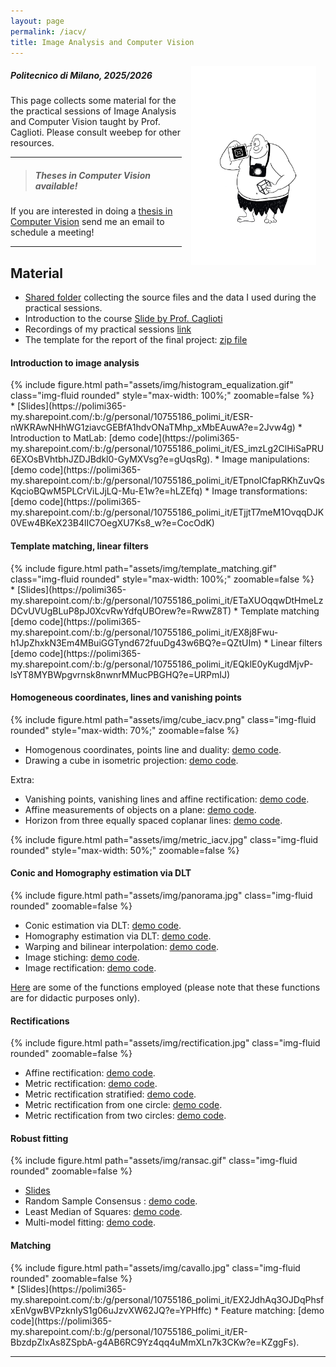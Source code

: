 ```yaml
---
layout: page
permalink: /iacv/
title: Image Analysis and Computer Vision
---
```

<img src="../assets/img/ciclope.jpg" align="right" Hspace="15" Vspace="0" 
Border="0"  width="200" height="auto">
#####   Politecnico di Milano, 2025/2026

This page collects some material for the the practical sessions of Image Analysis and Computer Vision taught by Prof. Caglioti. Please consult weebep for other resources.

***

> ##### Theses in Computer Vision available!
If you are interested in doing a [thesis in Computer Vision](https://magrilu.github.io/thesis/) send me an email to schedule a meeting!

***

## Material

* [Shared folder](https://polimi365-my.sharepoint.com/:f:/g/personal/10755186_polimi_it/EpQZ_1BwJPpDuMN9bj2PlQEBCw696ly6IKC0o1Iwq7cL2g?e=JoghZf) collecting the source files and the data I used during the practical sessions.
* Introduction to the course [Slide by Prof. Caglioti](https://polimi365-my.sharepoint.com/:b:/g/personal/10755186_polimi_it/EdB-19dc9FFPrE0ovoyJxYEBxGqGlgIM7hNeCrWmSsBxxQ?e=TpxDOC)
* Recordings of my practical sessions [link](https://docs.google.com/spreadsheets/d/1SWuwLzWNb-8hCOPULQUSghMeCD174pNePTUSh1BfUuY/edit?usp=sharing)
* The template for the report of the final project: [zip file](https://polimi365-my.sharepoint.com/:u:/g/personal/10755186_polimi_it/EXhqADe0KkZGlp9CWQ1nitsBlfI9aLphLl1cqkoIHmJ5Yg?e=X0joWl)


#### Introduction to image analysis
<div class="col-sm-6 mt-3 mt-md-0">
    {% include figure.html path="assets/img/histogram_equalization.gif" class="img-fluid rounded" style="max-width: 100%;" zoomable=false %} 
</div>
* [Slides](https://polimi365-my.sharepoint.com/:b:/g/personal/10755186_polimi_it/ESR-nWKRAwNHhWG1ziavcGEBfA1hdvONaTMhp_xMbEAuwA?e=2Jvw4g)
* Introduction to MatLab: [demo code](https://polimi365-my.sharepoint.com/:b:/g/personal/10755186_polimi_it/ES_imzLg2ClHiSaPRU6EXOsBVhtbhJZDJBdkl0-GyMXVsg?e=gUqsRg).
* Image manipulations: [demo code](https://polimi365-my.sharepoint.com/:b:/g/personal/10755186_polimi_it/ETpnoICfapRKhZuvQsKqcioBQwM5PLCrViLJjLQ-Mu-E1w?e=hLZEfq)
* Image transformations: [demo code](https://polimi365-my.sharepoint.com/:b:/g/personal/10755186_polimi_it/ETjjtT7meM1OvqqDJK0VEw4BKeX23B4lIC7OegXU7Ks8_w?e=CocOdK)


#### Template matching, linear filters
<div class="col-sm-6 mt-3 mt-md-0">
    {% include figure.html path="assets/img/template_matching.gif" class="img-fluid rounded" style="max-width: 100%;" zoomable=false %} 
</div>
* [Slides](https://polimi365-my.sharepoint.com/:b:/g/personal/10755186_polimi_it/ETaXUOqqwDtHmeLzDCvUVUgBLuP8pJ0XcvRwYdfqUBOrew?e=RwwZ8T)
* Template matching [demo code](https://polimi365-my.sharepoint.com/:b:/g/personal/10755186_polimi_it/EX8j8Fwu-h1JpZhxkN3Em4MBuiGGTynd672fuuDg43w6BQ?e=QZtUIm)
* Linear filters [demo code](https://polimi365-my.sharepoint.com/:b:/g/personal/10755186_polimi_it/EQklE0yKugdMjvP-lsYT8MYBWpgvrnsk8nwnrMMucPBGHQ?e=URPmIJ)


#### Homogeneous coordinates, lines and vanishing points

<div class="col-sm-6 mt-3 mt-md-0">
    {% include figure.html path="assets/img/cube_iacv.png" class="img-fluid rounded" style="max-width: 70%;" zoomable=false %} 
</div>


* Homogenous coordinates, points line and duality: [demo code](https://polimi365-my.sharepoint.com/:b:/g/personal/10755186_polimi_it/EXwgWsWwyIVDu_FCkdQ3pRsBhU1-jQQchsbl7WmEdQHrZw?e=prh6aj). 
* Drawing a cube in isometric projection: [demo code](https://polimi365-my.sharepoint.com/:b:/g/personal/10755186_polimi_it/EREdWc5lK9BDoj0VfpkDxy0BHuuZogbld4d2sV7H_Xu1gw?e=dq8oll).



Extra:
* Vanishing points, vanishing lines and affine rectification: [demo code](https://polimi365-my.sharepoint.com/:b:/g/personal/10755186_polimi_it/Edc6GXQEmp1Gnzs_215QHyUBde22dhS_0jW6TA_ezCBqAA?e=6qNhqA).
* Affine measurements of objects on a plane: [demo code](https://polimi365-my.sharepoint.com/:b:/g/personal/10755186_polimi_it/ESucvFpICgNIs5DoD1DIQ38BpqziA8p_YfvC8z9CSdt8Lg?e=GF0cLw).
* Horizon from three equally spaced coplanar lines: [demo code](https://polimi365-my.sharepoint.com/:b:/g/personal/10755186_polimi_it/Ebr1CMH6bNtFhmM8wbYLbnIB6vxB5Gno_oLOx6Pyc7x2Tw?e=J5SPhJ).

<div class="col-sm-6 mt-3 mt-md-0">
    {% include figure.html path="assets/img/metric_iacv.jpg" class="img-fluid rounded"  style="max-width: 50%;" zoomable=false %} 
</div>


#### Conic and Homography estimation via DLT

<div class="col-sm-6 mt-3 mt-md-0">
    {% include figure.html path="assets/img/panorama.jpg" class="img-fluid rounded" zoomable=false %} 
</div>

* Conic estimation via DLT: [demo code](https://polimi365-my.sharepoint.com/:u:/g/personal/10755186_polimi_it/EX-98jj4zalDvUju9wOPa7ABoWjTtFNQDqi07X8M4rHZSQ?e=0W2MSz).
* Homography estimation via DLT: [demo code](https://polimi365-my.sharepoint.com/:b:/g/personal/10755186_polimi_it/ERuj4hJpxUlOqk-ckPFHK68BrzlIGEPk6EjpPAbJVglu8A?e=ZWAsrl).
* Warping and bilinear interpolation: [demo code](https://polimi365-my.sharepoint.com/:b:/g/personal/10755186_polimi_it/ES57RFUqG79Bvu8FWaG1EI0BrQysPOxFDTkbUBLCI31yEw?e=i6v7pm).
* Image stiching: [demo code](https://polimi365-my.sharepoint.com/:b:/g/personal/10755186_polimi_it/EerjLTrVropOj0L0SbrUzT8BTlsr46A0iE2Ivp_0Ge74Aw?e=jVUrZ9).
* Image rectification: [demo code](https://polimi365-my.sharepoint.com/:b:/g/personal/10755186_polimi_it/EZ6WvA7bSTlGtjdRuuP0mzUB3XywbMEhqdK50Is68mdupQ?e=gHGJZ9).

[Here](https://polimi365-my.sharepoint.com/:f:/g/personal/10755186_polimi_it/EnkMVsuAT3JGmQQ25LsDZxUBauW3ukGSPrdOFs--BqLTHQ?e=MUdZmg) are some of the functions employed (please note that these functions are for didactic purposes only).


#### Rectifications

<div class="col-sm-6 mt-3 mt-md-0">
    {% include figure.html path="assets/img/rectification.jpg" class="img-fluid rounded" zoomable=false %} 
</div>

* Affine rectification: [demo code](https://polimi365-my.sharepoint.com/:b:/g/personal/10755186_polimi_it/EXwBb81GfuFJugoxEyZTh6kBV3xMQlPByw_GvWTsomFCiA?e=1bPnB0).
* Metric rectification: [demo code](https://polimi365-my.sharepoint.com/:b:/g/personal/10755186_polimi_it/EQUpmenNUeRNqZeXWf60SyABPlKE2oYt_iK_ynzoh2k4UQ?e=MvvO4B).
* Metric rectification stratified: [demo code](https://polimi365-my.sharepoint.com/:b:/g/personal/10755186_polimi_it/EevfTOckyURLq99y7R3RmsgBR-E0lv4dg08fMIsj_PoADg?e=zFVEIt).
* Metric rectification from one circle: [demo code](https://polimi365-my.sharepoint.com/:b:/g/personal/10755186_polimi_it/ESpNIqwWmHBBvEiOlf07YewBSBc43kgtv2oiH3hS3oNIUA?e=ig8CHG).
* Metric rectification from two circles: [demo code](https://polimi365-my.sharepoint.com/:b:/g/personal/10755186_polimi_it/EZla6bNYXQhKs4cyhCdzKDkBZc30gHPf8uVqClnHfZPUHg?e=T8oT1s).

#### Robust fitting
<div class="col-sm-6 mt-3 mt-md-0">
    {% include figure.html path="assets/img/ransac.gif" class="img-fluid rounded" zoomable=false %} 
</div>

* [Slides](https://polimi365-my.sharepoint.com/:b:/g/personal/10755186_polimi_it/Ee-2oFfzrZFOpPDVcGP7aeABfRjSxqwl6z7UjCLitOdIsA?e=HjiNBa)
* Random Sample Consensus : [demo code](https://polimi365-my.sharepoint.com/:b:/g/personal/10755186_polimi_it/EXhVEKV9ZSRCisPpBtvlCloBDxTRaJoClD_JEpBtzOz5Fw?e=5wt7gR).
* Least Median of Squares: [demo code](https://polimi365-my.sharepoint.com/:b:/g/personal/10755186_polimi_it/EU649eHcmbdIo6MT4pxKT8wBzAhLP6RK7NlNPbnke43q0Q?e=vJZhfE).
* Multi-model fitting: [demo code](https://polimi365-my.sharepoint.com/:b:/g/personal/10755186_polimi_it/Ed-xn64yLU5NhKz0m-eyk3gByCw1HSP5AFLw9wEvAKA1hQ?e=bggGdk).


#### Matching

<div class="col-sm-6 mt-3 mt-md-0">
    {% include figure.html path="assets/img/cavallo.jpg" class="img-fluid rounded" zoomable=false %} 
</div>
* [Slides](https://polimi365-my.sharepoint.com/:b:/g/personal/10755186_polimi_it/EX2JdhAq3OJDqPhsfxEnVgwBVPzknIyS1g06uJzvXW62JQ?e=YPHffc)
* Feature matching: [demo code](https://polimi365-my.sharepoint.com/:b:/g/personal/10755186_polimi_it/ER-BbzdpZIxAs8ZSpbA-g4AB6RC9Yz4qq4uMmXLn7k3CKw?e=KZggFs).

***


[thesisProposal]:https://boracchi.faculty.polimi.it/docs/Thesis_Opportunities_Boracchi.pdf
